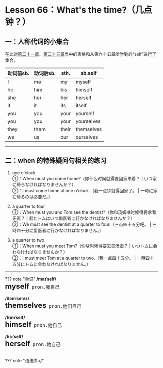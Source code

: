 # Lesson 66：What's the time?（几点钟？）


## 一：人称代词的小集合

在此对[第二十一章](./Lesson-21.md#give-sb-sth)、[第二十三章](./Lesson-23.md#youwethey)当中的表格和从第六十五章所学到的“self”进行了集合。

| 动词前sb. | 动词后sb. | sth. | sb.self |
| -- | --- | -- | --- |
| I | me | my | myself |
| he | him | his | himself |
| she | her | her | herself |
| it | it | its | itself |
| you | you | your | yourself |
| you | you | your | yourselves |
| they | them | their | themselves |
| we | us | our | ourselves |


---
## 二：when 的特殊疑问句相关的练习

1. one o'clock<br>
①：When must you come home?（你什么时候就得要回家来着？ | いつ家に帰らなければなりませんか？）<br>
②：I must come home at one o'clock.（我一点钟就得回家了。 | 一時に家に帰るのは必要だ。）<br>

2. a quarter to four<br>
①：When must you and Tom see the dentist?（你和汤姆啥时候得要求看牙医？ | 君とトムはいつ歯医者に行かなければなりませんか？）<br>
②：We must see the dentist at a quarter to four.（三点四十五分吧。 | 三時四十分に歯医者に行かなければなりません。）<br>

3. a quarter to two<br>
①：When must you meet Tom?（你啥时候得要去见汤姆？ | いつトムに会わなければなりませんか？）<br>
②：I must meet Tom at a quarter to two.（我一点四十五分。 | 一時四十五分にトムに会わなければなりません。）<br>


---
??? note "单词"
    **/maɪˈself/**<br>
    <font size=5>**myself**</font>&nbsp;&nbsp;<font size=4>`pron.我自己`</font><br>
    <br>
    **/ðəmˈselvz/**<br>
    <font size=5>**themselves**</font>&nbsp;&nbsp;<font size=4>`pron.他们自己`</font><br>
    <br>
    **/hɪmˈself/**<br>
    <font size=5>**himself**</font>&nbsp;&nbsp;<font size=4>`pron.他自己`</font><br>
    <br>
    **/hɜːˈself/**<br>
    <font size=5>**herself**</font>&nbsp;&nbsp;<font size=4>`pron.她自己`</font><br>
    <br>


??? note "语法练习"

